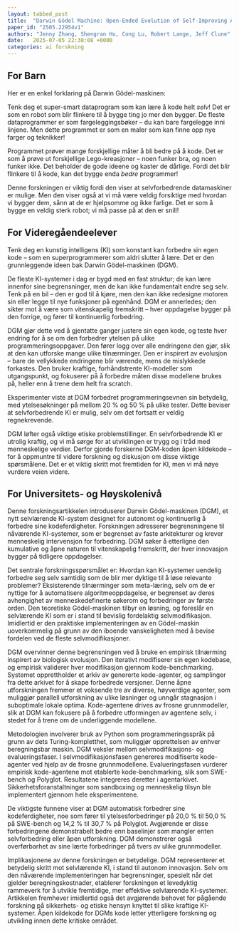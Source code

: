 ```yaml
---
layout: tabbed_post
title:  "Darwin Gödel Machine: Open-Ended Evolution of Self-Improving Agents"
paper_id: "2505.22954v1"
authors: "Jenny Zhang, Shengran Hu, Cong Lu, Robert Lange, Jeff Clune"
date:   2025-07-05 22:38:08 +0000
categories: ai forskning
---
```


## For Barn

Her er en enkel forklaring på Darwin Gödel-maskinen:

Tenk deg et super-smart dataprogram som kan lære å kode helt *selv*!  Det er som en robot som blir flinkere til å bygge ting jo mer den bygger.  De fleste dataprogrammer er som fargeleggingsbøker – du kan bare fargelegge inni linjene. Men dette programmet er som en maler som kan finne opp nye farger og teknikker!

Programmet prøver mange forskjellige måter å bli bedre på å kode. Det er som å prøve ut forskjellige Lego-kreasjoner – noen funker bra, og noen funker ikke.  Det beholder de gode ideene og kaster de dårlige. Fordi det blir flinkere til å kode, kan det bygge enda *bedre* programmer!

Denne forskningen er viktig fordi den viser at selvforbedrende datamaskiner er mulige. Men den viser også at vi må være veldig forsiktige med hvordan vi bygger dem, sånn at de er hjelpsomme og ikke farlige. Det er som å bygge en veldig sterk robot; vi må passe på at den er snill!


## For Videregåendeelever

Tenk deg en kunstig intelligens (KI) som konstant kan forbedre sin egen kode – som en superprogrammerer som aldri slutter å lære.  Det er den grunnleggende ideen bak Darwin Gödel-maskinen (DGM).

De fleste KI-systemer i dag er bygd med en fast struktur; de kan lære innenfor sine begrensninger, men de kan ikke fundamentalt endre seg selv.  Tenk på en bil – den er god til å kjøre, men den kan ikke redesigne motoren sin eller legge til nye funksjoner på egenhånd. DGM er annerledes; den sikter mot å være som vitenskapelig fremskritt – hver oppdagelse bygger på den forrige, og fører til kontinuerlig forbedring.

DGM gjør dette ved å gjentatte ganger justere sin egen kode, og teste hver endring for å se om den forbedrer ytelsen på ulike programmeringsoppgaver. Den fører logg over alle endringene den gjør, slik at den kan utforske mange ulike tilnærminger.  Den er inspirert av evolusjon – bare de vellykkede endringene blir værende, mens de mislykkede forkastes. Den bruker kraftige, forhåndstrente KI-modeller som utgangspunkt, og fokuserer på å forbedre måten disse modellene brukes på, heller enn å trene dem helt fra scratch.

Eksperimenter viste at DGM forbedret programmeringsevnen sin betydelig, med ytelsesøkninger på mellom 20 % og 50 % på ulike tester. Dette beviser at selvforbedrende KI er mulig, selv om det fortsatt er veldig regnekrevende.

DGM løfter også viktige etiske problemstillinger. En selvforbedrende KI er utrolig kraftig, og vi må sørge for at utviklingen er trygg og i tråd med menneskelige verdier. Derfor gjorde forskerne DGM-koden åpen kildekode – for å oppmuntre til videre forskning og diskusjon om disse viktige spørsmålene. Det er et viktig skritt mot fremtiden for KI, men vi må nøye vurdere veien videre.


## For Universitets- og Høyskolenivå

Denne forskningsartikkelen introduserer Darwin Gödel-maskinen (DGM), et nytt selvlærende KI-system designet for autonomt og kontinuerlig å forbedre sine kodeferdigheter.  Forskningen adresserer begrensningene til nåværende KI-systemer, som er begrenset av faste arkitekturer og krever menneskelig intervensjon for forbedring. DGM søker å etterligne den kumulative og åpne naturen til vitenskapelig fremskritt, der hver innovasjon bygger på tidligere oppdagelser.

Det sentrale forskningsspørsmålet er: Hvordan kan KI-systemer uendelig forbedre seg selv samtidig som de blir mer dyktige til å løse relevante problemer? Eksisterende tilnærminger som meta-læring, selv om de er nyttige for å automatisere algoritmeoppdagelse, er begrenset av deres avhengighet av menneskedefinerte søkerom og forbedringer av første orden. Den teoretiske Gödel-maskinen tilbyr en løsning, og foreslår en selvlærende KI som er i stand til bevislig fordelaktig selvmodifikasjon. Imidlertid er den praktiske implementeringen av en Gödel-maskin uoverkommelig på grunn av den iboende vanskeligheten med å bevise fordelen ved de fleste selvmodifikasjoner.

DGM overvinner denne begrensningen ved å bruke en empirisk tilnærming inspirert av biologisk evolusjon. Den iterativt modifiserer sin egen kodebase, og empirisk validerer hver modifikasjon gjennom kode-benchmarking. Systemet opprettholder et arkiv av genererte kode-agenter, og samplinger fra dette arkivet for å skape forbedrede versjoner. Denne åpne utforskningen fremmer et voksende tre av diverse, høyverdige agenter, som muliggjør parallell utforskning av ulike løsninger og unngår stagnasjon i suboptimale lokale optima. Kode-agentene drives av frosne grunnmodeller, slik at DGM kan fokusere på å forbedre utformingen av agentene selv, i stedet for å trene om de underliggende modellene.

Metodologien involverer bruk av Python som programmeringsspråk på grunn av dets Turing-kompletthet, som muliggjør opprettelsen av enhver beregningsbar maskin. DGM veksler mellom selvmodifikasjons- og evalueringsfaser. I selvmodifikasjonsfasen genereres modifiserte kode-agenter ved hjelp av de frosne grunnmodellene. Evalueringsfasen vurderer empirisk kode-agentene mot etablerte kode-benchmarking, slik som SWE-bench og Polyglot. Resultatene integreres deretter i agentarkivet. Sikkerhetsforanstaltninger som sandboxing og menneskelig tilsyn ble implementert gjennom hele eksperimentene.

De viktigste funnene viser at DGM automatisk forbedrer sine kodeferdigheter, noe som fører til ytelsesforbedringer på 20,0 % til 50,0 % på SWE-bench og 14,2 % til 30,7 % på Polyglot. Avgjørende er disse forbedringene demonstrabelt bedre enn baselinjer som mangler enten selvforbedring eller åpen utforskning. DGM demonstrerer også overførbarhet av sine lærte forbedringer på tvers av ulike grunnmodeller.


Implikasjonene av denne forskningen er betydelige. DGM representerer et betydelig skritt mot selvlærende KI, i stand til autonom innovasjon. Selv om den nåværende implementeringen har begrensninger, spesielt når det gjelder beregningskostnader, etablerer forskningen et levedyktig rammeverk for å utvikle fremtidige, mer effektive selvlærende KI-systemer. Artikkelen fremhever imidlertid også det avgjørende behovet for pågående forskning på sikkerhets- og etiske hensyn knyttet til slike kraftige KI-systemer. Åpen kildekode for DGMs kode letter ytterligere forskning og utvikling innen dette kritiske området.

